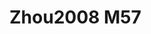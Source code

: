 <a name="material" />

# Zhou2008 M57
<script type="application/ld+json">
  {
    "@context": "https://schema.org/",
    "@type": "ChemicalSubstance",
    "http://purl.org/dc/terms/conformsTo":
      {
        "@type": "CreativeWork",
        "@id": "https://bioschemas.org/profiles/ChemicalSubstance/0.4-RELEASE/"
      },
    "@id": "https://egonw.github.io/nanowiki/nanowiki269.html#material",
    "name": "Zhou2008 M57",
    "sameAs": "http://127.0.0.1/mediawiki/index.php/Special:URIResolver/Zhou2008_M57"
  }
</script>

